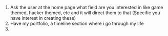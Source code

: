 1. Ask the user at the home page what field are you interested in like game themed, hacker themed, etc and it will direct them to that (Specific you have interest in creating these)
2. Have my portfolio, a timeline section where i go through my life
3. 